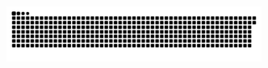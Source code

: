 <picture>
  <source media="(prefers-color-scheme: dark)" srcset="https://raw.githubusercontent.com/MarineHakobyan/MarineHakobyan/2c45be1053eab5a9211b319b060d7df5295e2fda/github-contribution-grid-snake-dark.svg" />
  <source media="(prefers-color-scheme: light)" srcset="https://raw.githubusercontent.com/MarineHakobyan/MarineHakobyan/2c45be1053eab5a9211b319b060d7df5295e2fda/github-contribution-grid-snake.svg" />
  <img alt="github-snake" src="https://raw.githubusercontent.com/MarineHakobyan/MarineHakobyan/2c45be1053eab5a9211b319b060d7df5295e2fda/github-contribution-grid-snake-dark.svg" />
</picture>

